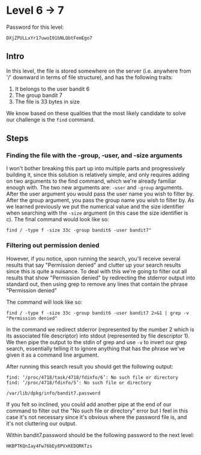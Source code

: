 # Level 6 -> 7
Password for this level:

```
DXjZPULLxYr17uwoI01bNLQbtFemEgo7
```

## Intro

In this level, the file is stored somewhere on the server
(i.e. anywhere from '/' downward in terms of file structure), and has the
following traits:

1. It belongs to the user bandit 6
2. The group bandit 7
3. The file is 33 bytes in size

We know based on these qualities that the most likely candidate to solve our
challenge is the `find` command.

## Steps

### Finding the file with the -group, -user, and -size arguments

I won't bother breaking this part up into multiple parts and progressively
building it, since this solution is relatively simple, and only requires
adding on two arguments to the find command, which we're already familiar
enough with. The two new arguments are: `-user` and `-group` arguments.
After the user argument you would pass the user name you wish to filter by.
After the group argument, you pass the group name you wish to filter by.
As we learned previously we put the numerical value and the size identifier
when searching with the `-size` argument (in this case the size 
identifier is c).
The final command would look like so:

```
find / -type f -size 33c -group bandit6 -user bandit7"
```

### Filtering out permission denied
However, if you notice, upon running the search, you'll receive several
results that say "Permission denied" and clutter up your search results
since this is quite a nuisance. To deal with this we're going to filter
out all results that show "Permission denied" by redirecting the stderror
output into standard out, then using grep to remove any lines that contain
the phrase "Permission denied"

The command will look like so:

```
find / -type f -size 33c -group bandit6 -user bandit7 2>&1 | grep -v "Permission denied"
```

In the command we redirect stderror (represented by the number 2 which is
its associated file descriptor) into stdout (represented by file descriptor
1). We then pipe the output to the stdin of grep and use `-v` to invert
our grep search, essentially telling it to ignore anything that has the
phrase we've given it as a command line argument.

After running this search result you should get the following output:

```
find: ‘/proc/4718/task/4718/fdinfo/6’: No such file or directory
find: ‘/proc/4718/fdinfo/5’: No such file or directory

/var/lib/dpkg/info/bandit7.password
```

If you felt so inclined, you could add another pipe at the end
of our command to filter out the "No such file or directory" error
but I feel in this case it's not necessary since it's obvious
where the password file is, and it's not cluttering our output.

Within bandit7.password should be the following password to the next level:

```
HKBPTKQnIay4Fw76bEy8PVxKEDQRKTzs
```